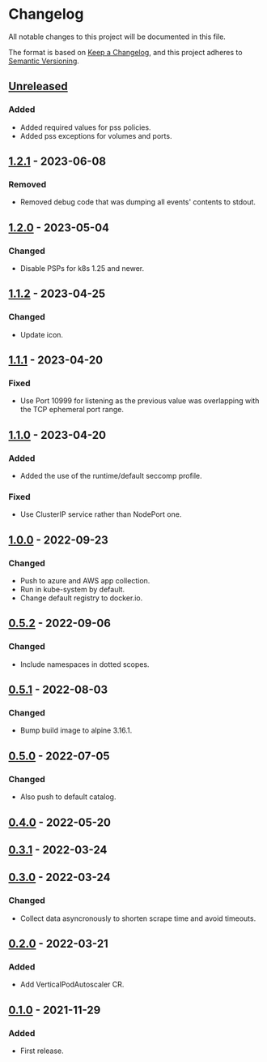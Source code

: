 # Changelog
All notable changes to this project will be documented in this file.

The format is based on [Keep a Changelog](https://keepachangelog.com/en/1.0.0/),
and this project adheres to [Semantic Versioning](https://semver.org/spec/v2.0.0.html).

## [Unreleased]

### Added

- Added required values for pss policies.
- Added pss exceptions for volumes and ports.

## [1.2.1] - 2023-06-08

### Removed

- Removed debug code that was dumping all events' contents to stdout.


## [1.2.0] - 2023-05-04

### Changed

- Disable PSPs for k8s 1.25 and newer.

## [1.1.2] - 2023-04-25

### Changed

- Update icon.

## [1.1.1] - 2023-04-20

### Fixed

- Use Port 10999 for listening as the previous value was overlapping with the TCP ephemeral port range.

## [1.1.0] - 2023-04-20

### Added

- Added the use of the runtime/default seccomp profile.

### Fixed

- Use ClusterIP service rather than NodePort one.

## [1.0.0] - 2022-09-23

### Changed

- Push to azure and AWS app collection.
- Run in kube-system by default.
- Change default registry to docker.io.

## [0.5.2] - 2022-09-06

### Changed

- Include namespaces in dotted scopes.

## [0.5.1] - 2022-08-03

### Changed

- Bump build image to alpine 3.16.1.

## [0.5.0] - 2022-07-05

### Changed

- Also push to default catalog.

## [0.4.0] - 2022-05-20

## [0.3.1] - 2022-03-24

## [0.3.0] - 2022-03-24

### Changed

- Collect data asyncronously to shorten scrape time and avoid timeouts.

## [0.2.0] - 2022-03-21

### Added

- Add VerticalPodAutoscaler CR.

## [0.1.0] - 2021-11-29

### Added

- First release. 

[Unreleased]: https://github.com/giantswarm/etcd-kubernetes-resources-count-exporter/compare/v1.2.1...HEAD
[1.2.1]: https://github.com/giantswarm/etcd-kubernetes-resources-count-exporter/compare/v1.2.0...v1.2.1
[1.2.0]: https://github.com/giantswarm/etcd-kubernetes-resources-count-exporter/compare/v1.1.2...v1.2.0
[1.1.2]: https://github.com/giantswarm/etcd-kubernetes-resources-count-exporter/compare/v1.1.1...v1.1.2
[1.1.1]: https://github.com/giantswarm/etcd-kubernetes-resources-count-exporter/compare/v1.1.0...v1.1.1
[1.1.0]: https://github.com/giantswarm/etcd-kubernetes-resources-count-exporter/compare/v1.0.0...v1.1.0
[1.0.0]: https://github.com/giantswarm/etcd-kubernetes-resources-count-exporter/compare/v0.5.2...v1.0.0
[0.5.2]: https://github.com/giantswarm/etcd-kubernetes-resources-count-exporter/compare/v0.5.1...v0.5.2
[0.5.1]: https://github.com/giantswarm/etcd-kubernetes-resources-count-exporter/compare/v0.5.0...v0.5.1
[0.5.0]: https://github.com/giantswarm/etcd-kubernetes-resources-count-exporter/compare/v0.4.0...v0.5.0
[0.4.0]: https://github.com/giantswarm/etcd-kubernetes-resources-count-exporter/compare/v0.3.1...v0.4.0
[0.3.1]: https://github.com/giantswarm/etcd-kubernetes-resources-count-exporter/compare/v0.3.0...v0.3.1
[0.3.0]: https://github.com/giantswarm/etcd-kubernetes-resources-count-exporter/compare/v0.2.0...v0.3.0
[0.2.0]: https://github.com/giantswarm/etcd-kubernetes-resources-count-exporter/compare/v0.1.0...v0.2.0
[0.1.0]: https://github.com/giantswarm/etcd-kubernetes-resources-count-exporter/compare/v0.0.0...v0.1.0
